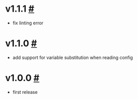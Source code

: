 # v1.1.1 [#](https://github.com/idleberg/vscode-nsl-assembler/releases/tag/1.1.1)

- fix linting error

# v1.1.0 [#](https://github.com/idleberg/vscode-nsl-assembler/releases/tag/1.1.0)

- add support for variable substitution when reading config

# v1.0.0 [#](https://github.com/idleberg/vscode-nsl-assembler/releases/tag/1.0.0)

- first release
